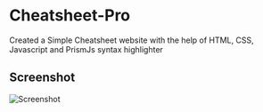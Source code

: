 # Cheatsheet-Pro
Created a Simple Cheatsheet website with the help of HTML, CSS, Javascript and PrismJs syntax highlighter

## Screenshot

![Screenshot](https://github.com/jatinkumar027/Cheatsheet-Pro/blob/main/Screenshot.png?raw=true)
